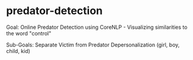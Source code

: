 # predator-detection

Goal: 
Online Predator Detection using CoreNLP -
Visualizing similarities to the word "control"

Sub-Goals:
Separate Victim from Predator
Depersonalization (girl, boy, child, kid)
